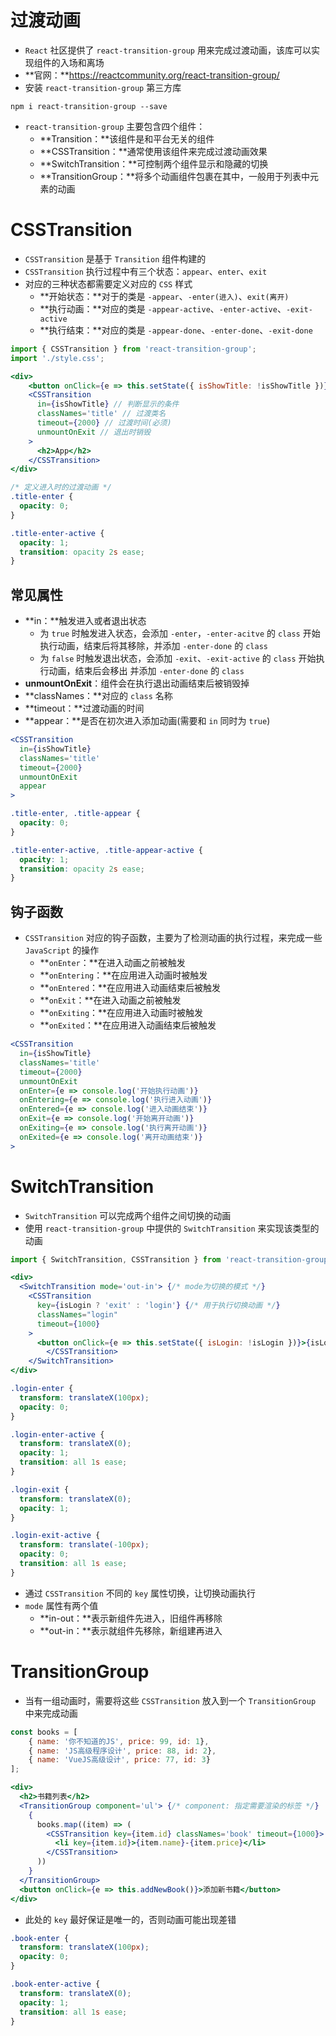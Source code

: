 # 过渡动画

- `React` 社区提供了 `react-transition-group` 用来完成过渡动画，该库可以实现组件的入场和离场
- **官网：**https://reactcommunity.org/react-transition-group/
- 安装 `react-transition-group` 第三方库

```shell
npm i react-transition-group --save
```

- `react-transition-group` 主要包含四个组件：
  - **Transition：**该组件是和平台无关的组件
  - **CSSTransition：**通常使用该组件来完成过渡动画效果
  - **SwitchTransition：**可控制两个组件显示和隐藏的切换
  - **TransitionGroup：**将多个动画组件包裹在其中，一般用于列表中元素的动画

# CSSTransition

- `CSSTransition` 是基于 `Transition` 组件构建的
- `CSSTransition` 执行过程中有三个状态：`appear`、`enter`、`exit`
- 对应的三种状态都需要定义对应的 `CSS` 样式
  - **开始状态：**对于的类是 `-appear`、`-enter(进入)`、`exit(离开)`
  - **执行动画：**对应的类是 `-appear-active`、`-enter-active`、`-exit-active`
  - **执行结束：**对应的类是 `-appear-done`、`-enter-done`、`-exit-done`

```jsx
import { CSSTransition } from 'react-transition-group';
import './style.css';

<div>
	<button onClick={e => this.setState({ isShowTitle: !isShowTitle })}>显示/隐藏</button>
  	<CSSTransition 
  	  in={isShowTitle} // 判断显示的条件
  	  classNames='title' // 过渡类名
  	  timeout={2000} // 过渡时间(必须)
  	  unmountOnExit // 退出时销毁
  	> 
  	  <h2>App</h2>
  	</CSSTransition>
</div>
```

```css
/* 定义进入时的过渡动画 */
.title-enter {
  opacity: 0;
}

.title-enter-active {
  opacity: 1;
  transition: opacity 2s ease;
}
```

## 常见属性

- **in：**触发进入或者退出状态
  - 为 `true` 时触发进入状态，会添加 `-enter`，`-enter-acitve` 的 `class` 开始执行动画，结束后将其移除，并添加 `-enter-done` 的 `class`
  - 为 `false` 时触发退出状态，会添加 `-exit`、`-exit-active` 的 `class` 开始执行动画，结束后会移出
    并添加 `-enter-done` 的 `class`
- **unmountOnExit**：组件会在执行退出动画结束后被销毁掉
- **classNames：**对应的 `class` 名称
- **timeout：**过渡动画的时间
- **appear：**是否在初次进入添加动画(需要和 `in` 同时为 `true`)

```jsx
<CSSTransition 
  in={isShowTitle} 
  classNames='title' 
  timeout={2000}
  unmountOnExit
  appear
> 
```

```css
.title-enter, .title-appear {
  opacity: 0;
}

.title-enter-active, .title-appear-active {
  opacity: 1;
  transition: opacity 2s ease;
}
```

## 钩子函数

- `CSSTransition` 对应的钩子函数，主要为了检测动画的执行过程，来完成一些 `JavaScript` 的操作
  - **`onEnter`：**在进入动画之前被触发
  - **`onEntering`：**在应用进入动画时被触发
  - **`onEntered`：**在应用进入动画结束后被触发
  - **`onExit`：**在进入动画之前被触发
  - **`onExiting`：**在应用进入动画时被触发
  - **`onExited`：**在应用进入动画结束后被触发

```jsx
<CSSTransition 
  in={isShowTitle} 
  classNames='title' 
  timeout={2000}
  unmountOnExit
  onEnter={e => console.log('开始执行动画')}
  onEntering={e => console.log('执行进入动画')}
  onEntered={e => console.log('进入动画结束')}
  onExit={e => console.log('开始离开动画')}
  onExiting={e => console.log('执行离开动画')}
  onExited={e => console.log('离开动画结束')}
> 
```

# SwitchTransition

- `SwitchTransition` 可以完成两个组件之间切换的动画
- 使用 `react-transition-group` 中提供的 `SwitchTransition` 来实现该类型的动画

```jsx
import { SwitchTransition, CSSTransition } from 'react-transition-group';

<div>
  <SwitchTransition mode='out-in'> {/* mode为切换的模式 */}
    <CSSTransition 
      key={isLogin ? 'exit' : 'login'} {/* 用于执行切换动画 */}
      classNames="login"
      timeout={1000}
    >
      <button onClick={e => this.setState({ isLogin: !isLogin })}>{isLogin?'退出':'登录'}</button>
		</CSSTransition>
	</SwitchTransition>
</div>
```

```css
.login-enter {
  transform: translateX(100px);
  opacity: 0;
}

.login-enter-active {
  transform: translateX(0);
  opacity: 1;
  transition: all 1s ease;
}

.login-exit {
  transform: translateX(0);
  opacity: 1;
}

.login-exit-active {
  transform: translate(-100px);
  opacity: 0;
  transition: all 1s ease;
}
```

- 通过 `CSSTransition` 不同的 `key` 属性切换，让切换动画执行
- `mode` 属性有两个值
  - **in-out：**表示新组件先进入，旧组件再移除
  - **out-in：**表示就组件先移除，新组建再进入

# TransitionGroup

- 当有一组动画时，需要将这些 `CSSTransition` 放入到一个 `TransitionGroup` 中来完成动画

```jsx
const books = [
	{ name: '你不知道的JS', price: 99, id: 1},
	{ name: 'JS高级程序设计', price: 88, id: 2},
	{ name: 'VueJS高级设计', price: 77, id: 3}
];

<div>
  <h2>书籍列表</h2>
  <TransitionGroup component='ul'> {/* component: 指定需要渲染的标签 */}
    {
      books.map((item) => (
        <CSSTransition key={item.id} classNames='book' timeout={1000}>
          <li key={item.id}>{item.name}-{item.price}</li>
        </CSSTransition>
      ))
    }
  </TransitionGroup>
  <button onClick={e => this.addNewBook()}>添加新书籍</button>
</div>
```

- 此处的 `key` 最好保证是唯一的，否则动画可能出现差错

```css
.book-enter {
  transform: translateX(100px);
  opacity: 0;
}

.book-enter-active {
  transform: translateX(0);
  opacity: 1;
  transition: all 1s ease;
}
```